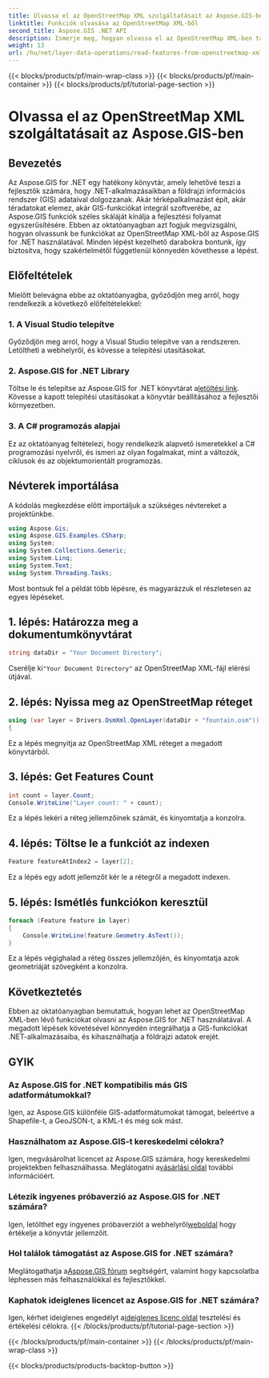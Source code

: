 ```yaml
---
title: Olvassa el az OpenStreetMap XML szolgáltatásait az Aspose.GIS-ben
linktitle: Funkciók olvasása az OpenStreetMap XML-ből
second_title: Aspose.GIS .NET API
description: Ismerje meg, hogyan olvassa el az OpenStreetMap XML-ben található funkciókat az Aspose.GIS for .NET használatával. Lépésről lépésre bemutató oktatóprogram kódpéldákkal.
weight: 13
url: /hu/net/layer-data-operations/read-features-from-openstreetmap-xml/
---
```


{{< blocks/products/pf/main-wrap-class >}}
{{< blocks/products/pf/main-container >}}
{{< blocks/products/pf/tutorial-page-section >}}

# Olvassa el az OpenStreetMap XML szolgáltatásait az Aspose.GIS-ben

## Bevezetés
Az Aspose.GIS for .NET egy hatékony könyvtár, amely lehetővé teszi a fejlesztők számára, hogy .NET-alkalmazásaikban a földrajzi információs rendszer (GIS) adataival dolgozzanak. Akár térképalkalmazást épít, akár téradatokat elemez, akár GIS-funkciókat integrál szoftverébe, az Aspose.GIS funkciók széles skáláját kínálja a fejlesztési folyamat egyszerűsítésére.
Ebben az oktatóanyagban azt fogjuk megvizsgálni, hogyan olvassunk be funkciókat az OpenStreetMap XML-ből az Aspose.GIS for .NET használatával. Minden lépést kezelhető darabokra bontunk, így biztosítva, hogy szakértelmétől függetlenül könnyedén követhesse a lépést.
## Előfeltételek
Mielőtt belevágna ebbe az oktatóanyagba, győződjön meg arról, hogy rendelkezik a következő előfeltételekkel:
### 1. A Visual Studio telepítve
Győződjön meg arról, hogy a Visual Studio telepítve van a rendszeren. Letöltheti a webhelyről, és kövesse a telepítési utasításokat.
### 2. Aspose.GIS for .NET Library
 Töltse le és telepítse az Aspose.GIS for .NET könyvtárat a[letöltési link](https://releases.aspose.com/gis/net/). Kövesse a kapott telepítési utasításokat a könyvtár beállításához a fejlesztői környezetben.
### 3. A C# programozás alapjai
Ez az oktatóanyag feltételezi, hogy rendelkezik alapvető ismeretekkel a C# programozási nyelvről, és ismeri az olyan fogalmakat, mint a változók, ciklusok és az objektumorientált programozás.
## Névterek importálása
A kódolás megkezdése előtt importáljuk a szükséges névtereket a projektünkbe.

```csharp
using Aspose.Gis;
using Aspose.GIS.Examples.CSharp;
using System;
using System.Collections.Generic;
using System.Linq;
using System.Text;
using System.Threading.Tasks;
```

Most bontsuk fel a példát több lépésre, és magyarázzuk el részletesen az egyes lépéseket.
## 1. lépés: Határozza meg a dokumentumkönyvtárat
```csharp
string dataDir = "Your Document Directory";
```
 Cserélje ki`"Your Document Directory"` az OpenStreetMap XML-fájl elérési útjával.
## 2. lépés: Nyissa meg az OpenStreetMap réteget
```csharp
using (var layer = Drivers.OsmXml.OpenLayer(dataDir + "fountain.osm"))
{
```
Ez a lépés megnyitja az OpenStreetMap XML réteget a megadott könyvtárból.
## 3. lépés: Get Features Count
```csharp
int count = layer.Count;
Console.WriteLine("Layer count: " + count);
```
Ez a lépés lekéri a réteg jellemzőinek számát, és kinyomtatja a konzolra.
## 4. lépés: Töltse le a funkciót az indexen
```csharp
Feature featureAtIndex2 = layer[2];
```
Ez a lépés egy adott jellemzőt kér le a rétegről a megadott indexen.
## 5. lépés: Ismétlés funkciókon keresztül
```csharp
foreach (Feature feature in layer)
{
    Console.WriteLine(feature.Geometry.AsText());
}
```
Ez a lépés végighalad a réteg összes jellemzőjén, és kinyomtatja azok geometriáját szövegként a konzolra.
## Következtetés
Ebben az oktatóanyagban bemutattuk, hogyan lehet az OpenStreetMap XML-ben lévő funkciókat olvasni az Aspose.GIS for .NET használatával. A megadott lépések követésével könnyedén integrálhatja a GIS-funkciókat .NET-alkalmazásaiba, és kihasználhatja a földrajzi adatok erejét.
## GYIK
### Az Aspose.GIS for .NET kompatibilis más GIS adatformátumokkal?
Igen, az Aspose.GIS különféle GIS-adatformátumokat támogat, beleértve a Shapefile-t, a GeoJSON-t, a KML-t és még sok mást.
### Használhatom az Aspose.GIS-t kereskedelmi célokra?
Igen, megvásárolhat licencet az Aspose.GIS számára, hogy kereskedelmi projektekben felhasználhassa. Meglátogatni a[vásárlási oldal](https://purchase.aspose.com/buy) további információért.
### Létezik ingyenes próbaverzió az Aspose.GIS for .NET számára?
 Igen, letölthet egy ingyenes próbaverziót a webhelyről[weboldal](https://releases.aspose.com/) hogy értékelje a könyvtár jellemzőit.
### Hol találok támogatást az Aspose.GIS for .NET számára?
 Meglátogathatja a[Aspose.GIS fórum](https://forum.aspose.com/c/gis/33) segítségért, valamint hogy kapcsolatba léphessen más felhasználókkal és fejlesztőkkel.
### Kaphatok ideiglenes licencet az Aspose.GIS for .NET számára?
 Igen, kérhet ideiglenes engedélyt a[ideiglenes licenc oldal](https://purchase.aspose.com/temporary-license/) tesztelési és értékelési célokra.
{{< /blocks/products/pf/tutorial-page-section >}}

{{< /blocks/products/pf/main-container >}}
{{< /blocks/products/pf/main-wrap-class >}}

{{< blocks/products/products-backtop-button >}}
